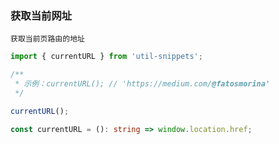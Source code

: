 ### 获取当前网址

`获取当前页路由的地址`

<template>
    <b>使用</b>
</template>

```ts
import { currentURL } from 'util-snippets';

/**
 * 示例：currentURL(); // 'https://medium.com/@fatosmorina'
 */

currentURL();
```

<template>
    <b>代码</b>
</template>

```ts
const currentURL = (): string => window.location.href;
```


<style>
    b {
        color: #3eaf7c;
    }
</style>

